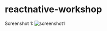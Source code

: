 # reactnative-workshop

Screenshot 1:
![screenshot1](https://cloud.githubusercontent.com/assets/26786512/26125165/329f9c88-3a4f-11e7-9e24-6891700541c1.png)
